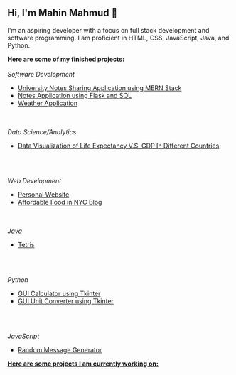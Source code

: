 ## Hi, I'm Mahin Mahmud 👋

I'm an aspiring developer with a focus on full stack development and software programming. I am proficient in HTML, CSS, JavaScript, Java, and Python.

<strong>Here are some of my finished projects:</strong>
<br><br>
<em>Software Development</em>
<ul>
  <li><a href="https://github.com/MMahmud24/Projects/tree/main/notes_university">University Notes Sharing Application using MERN Stack</a></li>
  <li><a href="https://github.com/MMahmud24/Projects/tree/main/Notes_App">Notes Application using Flask and SQL</a></li>
  <li><a href="https://github.com/MMahmud24/ASC-DemoDay-Project">Weather Application</a></li>
</ul>
<br><br>
<em>Data Science/Analytics</em>
<ul>
  <li><a href="https://github.com/MMahmud24/LifeExpectencyGDP_Visual">Data Visualization of Life Expectancy V.S. GDP In Different Countries</a></li>
</ul>

<br><br>

<em>Web Development</em>
<ul>
  <li><a href="https://github.com/MMahmud24/Personal_Website">Personal Website</a></li>
  <li><a href="https://github.com/MMahmud24/Affordable-Food-Blog"</a>Affordable Food in NYC Blog</li>
</ul>

<br><br>
<em>Java</em>
<ul>
  <li><a href="https://github.com/MMahmud24/APCSA-FinalProject">Tetris</a></li>
</ul>
<br><br>

<em>Python</em>
<ul>
  <li><a href="https://github.com/MMahmud24/Projects/tree/main/GUI_Calculator">GUI Calculator using Tkinter</a></li>
  <li><a href="https://github.com/MMahmud24/Projects/tree/main/GUI_Unit_Converter">GUI Unit Converter using Tkinter</a></li>
</ul>
<br><br>

<em>JavaScript</em>
<ul>
  <li><a href="https://github.com/MMahmud24/Projects/tree/main/message-gen">Random Message Generator</li>
</ul>

<strong>Here are some projects I am currently working on:</strong>

<!--
**MMahmud24/MMahmud24** is a ✨ _special_ ✨ repository because its `README.md` (this file) appears on your GitHub profile.

Here are some ideas to get you started:

- 🔭 I’m currently working on ...
- 🌱 I’m currently learning ...
- 👯 I’m looking to collaborate on ...
- 🤔 I’m looking for help with ...
- 💬 Ask me about ...
- 📫 How to reach me: ...
- 😄 Pronouns: ...
- ⚡ Fun fact: ...
-->
